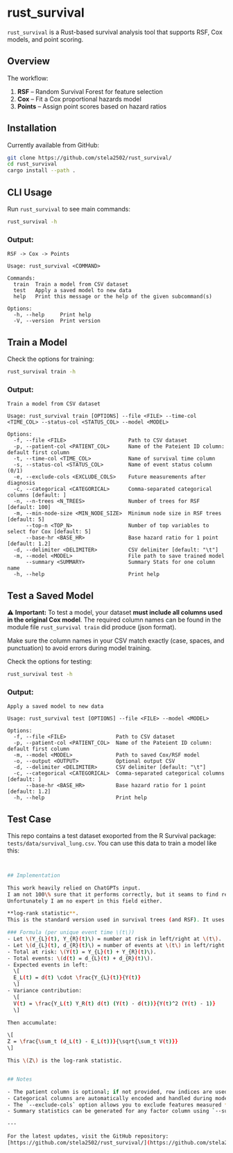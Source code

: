 # rust_survival

`rust_survival` is a Rust-based survival analysis tool that supports RSF, Cox models, and point scoring.

## Overview

The workflow:

1. **RSF** – Random Survival Forest for feature selection  
2. **Cox** – Fit a Cox proportional hazards model  
3. **Points** – Assign point scores based on hazard ratios  

## Installation

Currently available from GitHub:

```bash
git clone https://github.com/stela2502/rust_survival/
cd rust_survival
cargo install --path .
```

## CLI Usage

Run `rust_survival` to see main commands:

```bash
rust_survival -h
```

### Output:

```text
RSF -> Cox -> Points

Usage: rust_survival <COMMAND>

Commands:
  train  Train a model from CSV dataset
  test   Apply a saved model to new data
  help   Print this message or the help of the given subcommand(s)

Options:
  -h, --help     Print help
  -V, --version  Print version
```


## Train a Model

Check the options for training:

```bash
rust_survival train -h
```

### Output:

```text
Train a model from CSV dataset

Usage: rust_survival train [OPTIONS] --file <FILE> --time-col <TIME_COL> --status-col <STATUS_COL> --model <MODEL>

Options:
  -f, --file <FILE>                    Path to CSV dataset
  -p, --patient-col <PATIENT_COL>      Name of the Pateient ID column: default first column
  -t, --time-col <TIME_COL>            Name of survival time column
  -s, --status-col <STATUS_COL>        Name of event status column (0/1)
  -e, --exclude-cols <EXCLUDE_COLS>    Future measurements after diagnosis
  -c, --categorical <CATEGORICAL>      Comma-separated categorical columns [default: ]
  -n, --n-trees <N_TREES>              Number of trees for RSF [default: 100]
  -m, --min-node-size <MIN_NODE_SIZE>  Minimum node size in RSF trees [default: 5]
      --top-n <TOP_N>                  Number of top variables to select for Cox [default: 5]
      --base-hr <BASE_HR>              Base hazard ratio for 1 point [default: 1.2]
  -d, --delimiter <DELIMITER>          CSV delimiter [default: "\t"]
  -m, --model <MODEL>                  File path to save trained model
      --summary <SUMMARY>              Summary Stats for one column name
  -h, --help                           Print help
```


## Test a Saved Model


⚠️ **Important:** To test a model, your dataset **must include all columns used in the original Cox model**. The required column names can be found in the module file `rust_survival train` did produce (json format). 

Make sure the column names in your CSV match exactly (case, spaces, and punctuation) to avoid errors during model training.

Check the options for testing:

```bash
rust_survival test -h
```

### Output:

```text
Apply a saved model to new data

Usage: rust_survival test [OPTIONS] --file <FILE> --model <MODEL>

Options:
  -f, --file <FILE>                Path to CSV dataset
  -p, --patient-col <PATIENT_COL>  Name of the Pateient ID column: default first column
  -m, --model <MODEL>              Path to saved Cox/RSF model
  -o, --output <OUTPUT>            Optional output CSV
  -d, --delimiter <DELIMITER>      CSV delimiter [default: "\t"]
  -c, --categorical <CATEGORICAL>  Comma-separated categorical columns [default: ]
      --base-hr <BASE_HR>          Base hazard ratio for 1 point [default: 1.2]
  -h, --help                       Print help
```


## Test Case

This repo contains a test dataset exoported from the R Survival package: ``tests/data/survival_lung.csv``.
You can use this data to train a model like this:

```bash


## Implementation

This work heavily relied on ChatGPTs input.
I am not 100\% sure that it performs correctly, but it seams to find reliable connections and can produce somewhat goot results.
Unfortunately I am no expert in this field either.

**log-rank statistic**.  
This is the standard version used in survival trees (and RSF). It uses the *Mantel–Haenszel log-rank test* with variance.  

### Formula (per unique event time \(t\))  
- Let \(Y_{L}(t), Y_{R}(t)\) = number at risk in left/right at \(t\).  
- Let \(d_{L}(t), d_{R}(t)\) = number of events at \(t\) in left/right.  
- Total at risk: \(Y(t) = Y_{L}(t) + Y_{R}(t)\).  
- Total events: \(d(t) = d_{L}(t) + d_{R}(t)\).  
- Expected events in left:  
  \[
  E_L(t) = d(t) \cdot \frac{Y_{L}(t)}{Y(t)}
  \]  
- Variance contribution:  
  \[
  V(t) = \frac{Y_L(t) Y_R(t) d(t) (Y(t) - d(t))}{Y(t)^2 (Y(t) - 1)}
  \]  

Then accumulate:  

\[
Z = \frac{\sum_t (d_L(t) - E_L(t))}{\sqrt{\sum_t V(t)}}
\]

This \(Z\) is the log-rank statistic.  


## Notes

- The patient column is optional; if not provided, row indices are used as IDs.  
- Categorical columns are automatically encoded and handled during model training.  
- The `--exclude-cols` option allows you to exclude features measured **after diagnosis**.  
- Summary statistics can be generated for any factor column using `--summary`.  

---

For the latest updates, visit the GitHub repository:  
[https://github.com/stela2502/rust_survival/](https://github.com/stela2502/rust_survival/)